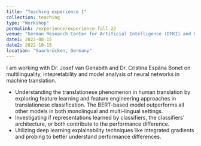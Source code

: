 ```yaml
---
title: "Teaching experience 1"
collection: teaching
type: "Workshop"
permalink: /experience/experience-fall-22
venue: "German Research Center for Artificial Intelligence (DFKI) and Universität des Saarlandes (UdS)"
date1: 2022-08-15
date2: 2022-10-15
location: "Saarbrücken, Germany"
---
```


I am working with Dr. Josef van Genabith and Dr. Cristina Espãna Bonet on multilinguality, intepretability and model analysis of neural networks in machine translation. 
- Understanding the translationese phenomenon in human translation by exploring feature learning and feature engineering approaches in translationese classification. The BERT-based model outperforms all other models in both monolingual and multi-lingual settings.
- Investigating if representations learned by classifiers, the classifiers’ architecture, or both contribute to the performance difference. 
- Utilizing deep learning explainability techniques like integrated gradients and probing to better understand performance differences.

<!-- Heading 1
======

Heading 2
======

Heading 3
====== -->
